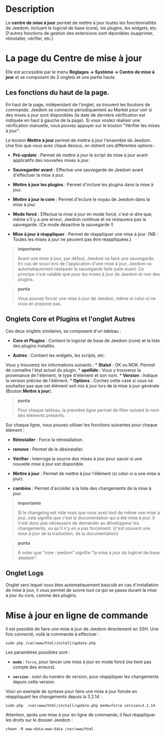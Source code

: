 Description 
===========

Le **centre de mise à jour** permet de mettre à jour toutes les
fonctionnalités de Jeedom, incluant le logiciel de base (core), les
plugins, les widgets, etc. D'autres fonctions de gestion des extensions
sont diponibles (supprimer, réinstaller, vérifier, etc.)

La page du Centre de mise à jour 
================================

Elle est accessible par le menu **Réglages → Système → Centre de mise à
jour** et se composent de 3 onglets et une partie haute.

Les fonctions du haut de la page. 
---------------------------------

En haut de la page, indépendant de l'onglet, se trouvent les boutons de commande. 
Jeedom se connecte périodiquement au Market pour voir si des mises à jour
sont disponibles (la date de dernière vérification est indiquée en haut
à gauche de la page). Si vous voulez réaliser une vérification manuelle,
vous pouvez appuyer sur le bouton "Vérifier les mises à jour".

Le bouton **Mettre à jour** permet de mettre à jour l'ensemble de
Jeedom. Une fois que vous avez cliqué dessus, on obtient ces différentes
options :
-   **Pré-update** : Permet de mettre à jour le script de mise à jour avant
    applicatifs des nouvelles mises à jour.

-   **Sauvegarder avant** : Effectue une sauvegarde de Jeedom avant
    d'effectuer la mise à jour.

-   **Mettre à jour les plugins** : Permet d'inclure les plugins dans la
    mise à jour.

-   **Mettre à jour le core** : Permet d'inclure le noyau de Jeedom dans
    la mise à jour.

-   **Mode forcé** : Effectue la mise à jour en mode forcé, c'est-à-dire
    que, même s'il y a une erreur, Jeedom continue et ne restaurera pas
    la sauvegarde. (Ce mode désactive la sauvegarde !)

-   **Mise à jour à réappliquer** : Permet de réappliquer une mise
    à jour. (NB : Toutes les mises à jour ne peuvent pas être réappliquées.)

> **importante**
>
> Avant une mise à jour, par défaut, Jeedom va faire une sauvegarde. En
> cas de souci lors de l'application d'une mise à jour, Jeedom va
> automatiquement restaurer la sauvegarde faite juste avant. Ce principe
> n'est valable que pour les mises à jour de Jeedom et non des plugins.

> **punta**
>
> Vous pouvez forcer une mise à jour de Jeedom, même si celui-ci ne vous
> en propose pas.

Onglets Core et Plugins et l'onglet Autres
------------------------------------------

Ces deux onglets similaires, se composent d'un tableau :

-   **Core et Plugins** : Contient le logiciel de base de Jeedom (core) et la
    liste des plugins installés.

-   **Autres** : Contient les widgets, les scripts, etc.

Vous y trouverez les informations suivants : \* **Statut** : OK ou NOK.
Permet de connaître l'état actuel du plugin. \* **apellido** : Vous y
trouverez la provenance de l'élément, le type d'élément et son nom. \*
**Version** : Indique la version précise de l'élément. \* **Options** :
Cochez cette case si vous ne souhaitez pas que cet élément soit mis à
jour lors de la mise à jour générale (Bouton **Mettre à jour**).

> **punta**
>
> Pour chaque tableau, la première ligne permet de filter suivant
> le nom des éléments présents.

Sur chaque ligne, vous pouvez utiliser les fonctions suivantes pour
chaque élément :

-   **Réinstaller** : Force la réinstallation.

-   **remove** : Permet de le désinstaller.

-   **Vérifier** : Interroge la source des mises à jour pour savoir si
    une nouvelle mise à jour est disponible.

-   **Mettre à jour** : Permet de mettre à jour l'élément (si celui-ci a
    une mise à jour).

-   **cambios** : Permet d'accéder à la liste des changements de la
    mise à jour.

> **importante**
>
> Si le changelog est vide mais que vous avez tout de même une mise à
> jour, cela signifie que c'est la documentation qui a été mise à jour.
> Il n'est donc pas nécessaire de demander au développeur les
> changements, vu qu'il n'y en a pas forcément. (c'est souvent une mise
> à jour de la traduction, de la documentation)

> **punta**
>
> A noter que "core : jeedom" signifie "la mise à jour du logiciel de
> base Jeedom".

Onglet Logs
-----------

Onglet vers lequel vous êtes automatiquement basculé en cas d'installation
de mise à jour, il vous permet de suivre tout ce qui se passe durant la mise
à jour du core, comme des plugins.


Mise à jour en ligne de commande 
================================

Il est possible de faire une mise à jour de Jeedom directement en SSH.
Une fois connecté, voilà la commande à effectuer :

    sudo php /var/www/html/install/update.php

Les paramètres possibles sont :

-   **`mode`** : `force`, pour lancer une mise à jour en mode forcé (ne
    tient pas compte des erreurs).

-   **`version`** : suivi du numéro de version, pour réappliquer les
    changements depuis cette version.

Voici un exemple de syntaxe pour faire une mise à jour forcée en
réappliquant les changements depuis la 3.2.14 :

    sudo php  /var/www/html/install/update.php mode=force version=3.2.14

Attention, après une mise à jour en ligne de commande, il faut
réappliquer les droits sur le dossier Jeedom :

    chown -R www-data:www-data /var/www/html

